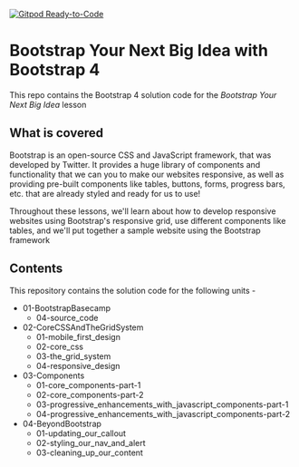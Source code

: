 [![Gitpod Ready-to-Code](https://img.shields.io/badge/Gitpod-Ready--to--Code-blue?logo=gitpod)](https://gitpod.io/#https://github.com/Code-Institute-Solutions/BootstrappingYourNextBigIdea-BS4) 

# Bootstrap Your Next Big Idea with Bootstrap 4

This repo contains the Bootstrap 4 solution code for the *Bootstrap Your Next Big Idea* lesson

## What is covered
Bootstrap is an open-source CSS and JavaScript framework, that was developed by Twitter. It provides a huge library of components and functionality that we can you to make our websites responsive, as well as providing pre-built components like tables, buttons, forms, progress bars, etc. that are already styled and ready for us to use!

Throughout these lessons, we'll learn about how to develop responsive websites using Bootstrap's responsive grid, use different components like tables, and we'll put together a sample website using the Bootstrap framework

## Contents
This repository contains the solution code for the following units -
  - 01-BootstrapBasecamp
    - 04-source_code
  - 02-CoreCSSAndTheGridSystem
    - 01-mobile_first_design
    - 02-core_css
    - 03-the_grid_system
    - 04-responsive_design
  - 03-Components
    - 01-core_components-part-1
    - 02-core_components-part-2
    - 03-progressive_enhancements_with_javascript_components-part-1
    - 04-progressive_enhancements_with_javascript_components-part-2
  - 04-BeyondBootstrap
    - 01-updating_our_callout
    - 02-styling_our_nav_and_alert
    - 03-cleaning_up_our_content
